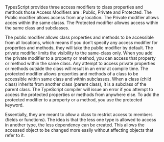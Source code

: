 TypesScript provides three access modifiers to class properties and methods those
Access Modifiers are : Public, Private and Protected. 
The Public modifier allows access from any location. 
The Private modifier allows acces within the same classs. 
The Protected modifier allowes access within the same class and subclasses. 



The public modifier allows class properties and methods to be accessible from all locations, which means 
if you don’t specify any access modifier for properties and methods, they will take the public modifier by default.
The private modifier limits the visibility to the same-class only. 
When you add the private modifier to a property or method, you can access that property or method within the same class.
Any attempt to access private properties or methods outside the class will result in an error at compile time.
The protected modifier allows properties and methods of a class to be accessible within same class and within subclasses.
When a class (child class) inherits from another class (parent class), it is a subclass of the parent class.
The TypeScript compiler will issue an error if you attempt to access the protected properties or methods from anywhere else.
To add the protected modifier to a property or a method, you use the protected keyword. 

Essentially, they are meant to allow a class to restrict access to members (fields or functions). The idea is that the less one type is allowed to access in another type, the less dependency can be created. This allows the accessed object to be changed more easily without affecting objects that refer to it.
